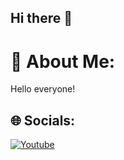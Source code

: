 ## Hi there 👋

# 💫 About Me:
Hello everyone! 

## 🌐 Socials:
[![Youtube](https://img.shields.io/badge/Youtube-%230077B5.svg?logo=Youtube&logoColor=red)](https://www.youtube.com/@needed-l6b)
